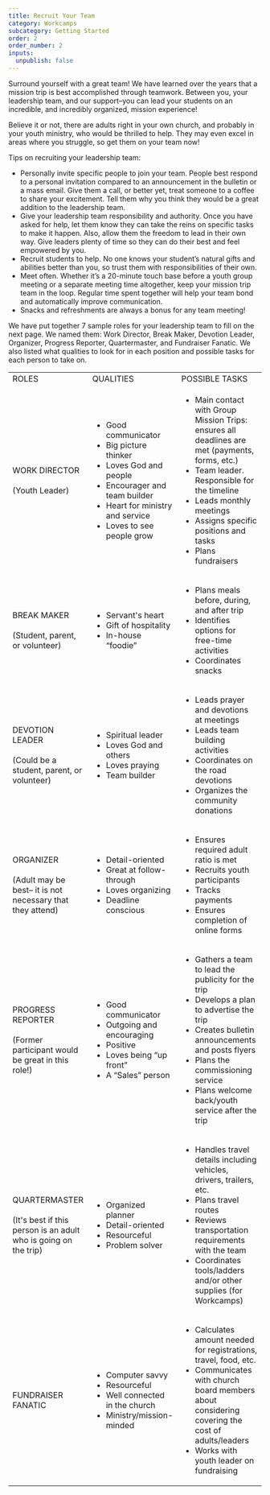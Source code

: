 ```yaml
---
title: Recruit Your Team
category: Workcamps
subcategory: Getting Started
order: 2
order_number: 2
inputs:
  unpublish: false
---
```

Surround yourself with a great team! We have learned over the years that a mission trip is best accomplished through teamwork. Between you, your leadership team, and our support–you can lead your students on an incredible, and incredibly organized, mission experience!

Believe it or not, there are adults right in your own church, and probably in your youth ministry, who would be thrilled to help. They may even excel in areas where you struggle, so get them on your team now!

Tips on recruiting your leadership team:

* Personally invite specific people to join your team. People best respond to a personal invitation compared to an announcement in the bulletin or a mass email. Give them a call, or better yet, treat someone to a coffee to share your excitement. Tell them why you think they would be a great addition to the leadership team.
* Give your leadership team responsibility and authority. Once you have asked for help, let them know they can take the reins on specific tasks to make it happen. Also, allow them the freedom to lead in their own way. Give leaders plenty of time so they can do their best and feel empowered by you.
* Recruit students to help. No one knows your student’s natural gifts and abilities better than you, so trust them with responsibilities of their own.
* Meet often. Whether it’s a 20-minute touch base before a youth group meeting or a separate meeting time altogether, keep your mission trip team in the loop. Regular time spent together will help your team bond and automatically improve communication.
* Snacks and refreshments are always a bonus for any team meeting!

We have put together 7 sample roles for your leadership team to fill on the next page. We named them: Work Director, Break Maker, Devotion Leader, Organizer, Progress Reporter, Quartermaster, and Fundraiser Fanatic. We also listed what qualities to look for in each position and possible tasks for each person to take on.&nbsp;

<table><tbody><tr><td>ROLES</td><td>QUALITIES</td><td>POSSIBLE TASKS</td></tr><tr><td>WORK DIRECTOR<br /><br />(Youth Leader)</td><td><ul><li>Good communicator</li><li>Big picture thinker</li><li>Loves God and people</li><li>Encourager and team builder</li><li>Heart for ministry and service</li><li>Loves to see people grow</li></ul></td><td><ul><li>Main contact with Group Mission Trips: ensures all deadlines are met (payments, forms, etc.)</li><li>Team leader. Responsible for the timeline</li><li>Leads monthly meetings</li><li>Assigns specific positions and tasks</li><li>Plans fundraisers</li></ul></td></tr><tr><td>BREAK MAKER<br /><br />(Student, parent, or volunteer)</td><td><ul><li>Servant's heart</li><li>Gift of hospitality</li><li>In-house “foodie”</li></ul></td><td><ul><li>Plans meals before, during, and after trip</li><li>Identifies options for free-time activities</li><li>Coordinates snacks</li></ul></td></tr><tr><td>DEVOTION LEADER<br /><br />(Could be a student, parent, or volunteer)</td><td><ul><li>Spiritual leader</li><li>Loves God and others</li><li>Loves praying</li><li>Team builder</li></ul></td><td><ul><li>Leads prayer and devotions at meetings</li><li>Leads team building activities</li><li>Coordinates on the road devotions</li><li>Organizes the community donations</li></ul></td></tr><tr><td>ORGANIZER<br /><br />(Adult may be best– it is not necessary that they attend)</td><td><ul><li>Detail-oriented</li><li>Great at follow-through</li><li>Loves organizing</li><li>Deadline conscious</li></ul></td><td><ul><li>Ensures required adult ratio is met</li><li>Recruits youth participants</li><li>Tracks payments</li><li>Ensures completion of online forms</li></ul></td></tr><tr><td>PROGRESS REPORTER<br /><br />(Former participant would be great in this role!)</td><td><ul><li>Good communicator</li><li>Outgoing and encouraging</li><li>Positive</li><li>Loves being “up front”</li><li>A “Sales” person</li></ul></td><td><ul><li>Gathers a team to lead the publicity for the trip</li><li>Develops a plan to advertise the trip</li><li>Creates bulletin announcements and posts flyers</li><li>Plans the commissioning service</li><li>Plans welcome back/youth service after the trip</li></ul></td></tr><tr><td>QUARTERMASTER<br /><br />(It's best if this person is an adult who is going on the trip)</td><td><ul><li>Organized planner</li><li>Detail-oriented</li><li>Resourceful</li><li>Problem solver</li></ul></td><td><ul><li>Handles travel details including vehicles, drivers, trailers, etc.</li><li>Plans travel routes</li><li>Reviews transportation requirements with the team</li><li>Coordinates tools/ladders and/or other supplies (for Workcamps)</li></ul></td></tr><tr><td>FUNDRAISER FANATIC</td><td><ul><li>Computer savvy</li><li>Resourceful</li><li>Well connected in the church</li><li>Ministry/mission-minded</li></ul></td><td><ul><li>Calculates amount needed for registrations, travel, food, etc.</li><li>Communicates with church board members about considering covering the cost of adults/leaders</li><li>Works with youth leader on fundraising</li></ul></td></tr></tbody></table>